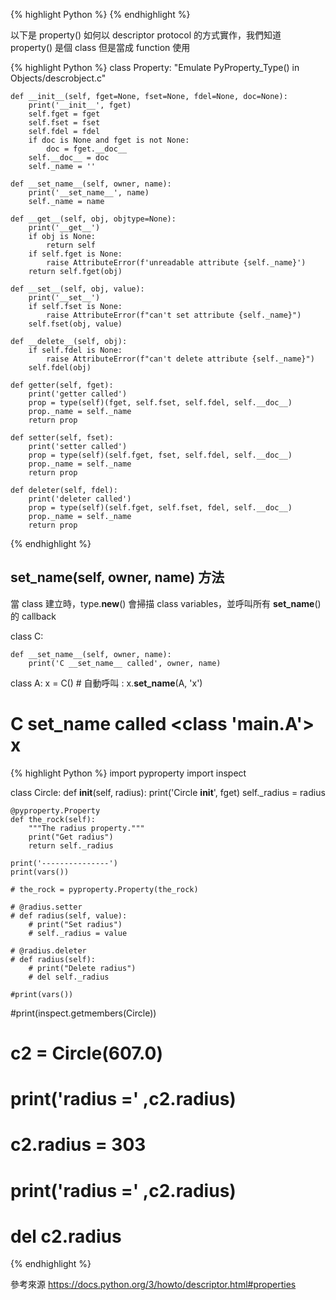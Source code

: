 {% highlight Python %}
{% endhighlight %} 

以下是 property() 如何以 descriptor protocol 的方式實作，我們知道 property() 是個 class 但是當成 function 使用

{% highlight Python %}
class Property:
    "Emulate PyProperty_Type() in Objects/descrobject.c"

    def __init__(self, fget=None, fset=None, fdel=None, doc=None):
        print('__init__', fget)
        self.fget = fget
        self.fset = fset
        self.fdel = fdel
        if doc is None and fget is not None:
            doc = fget.__doc__
        self.__doc__ = doc
        self._name = ''

    def __set_name__(self, owner, name):
        print('__set_name__', name)
        self._name = name

    def __get__(self, obj, objtype=None):
        print('__get__')
        if obj is None:
            return self
        if self.fget is None:
            raise AttributeError(f'unreadable attribute {self._name}')
        return self.fget(obj)

    def __set__(self, obj, value):
        print('__set__')
        if self.fset is None:
            raise AttributeError(f"can't set attribute {self._name}")
        self.fset(obj, value)

    def __delete__(self, obj):
        if self.fdel is None:
            raise AttributeError(f"can't delete attribute {self._name}")
        self.fdel(obj)
    
    def getter(self, fget):
        print('getter called')
        prop = type(self)(fget, self.fset, self.fdel, self.__doc__)
        prop._name = self._name
        return prop

    def setter(self, fset):
        print('setter called')
        prop = type(self)(self.fget, fset, self.fdel, self.__doc__)
        prop._name = self._name
        return prop

    def deleter(self, fdel):
        print('deleter called')
        prop = type(self)(self.fget, self.fset, fdel, self.__doc__)
        prop._name = self._name
        return prop
{% endhighlight %} 

## __set_name__(self, owner, name) 方法
當 class 建立時，type.__new__() 會掃描 class variables，並呼叫所有 __set_name__() 的 callback

class C:
    
    def __set_name__(self, owner, name):
        print('C __set_name__ called', owner, name)

class A:
    x = C() # 自動呼叫 : x.__set_name__(A, 'x')
  
# C __set_name__ called <class '__main__.A'> x

{% highlight Python %}
import pyproperty
import inspect

class Circle:
    def __init__(self, radius):
        print('Circle __init__', fget)
        self._radius = radius

    @pyproperty.Property
    def the_rock(self):
        """The radius property."""
        print("Get radius")
        return self._radius
  
    print('---------------')
    print(vars())
    
    # the_rock = pyproperty.Property(the_rock)
    
    # @radius.setter
    # def radius(self, value):
        # print("Set radius")
        # self._radius = value

    # @radius.deleter
    # def radius(self):
        # print("Delete radius")
        # del self._radius
    
    #print(vars()) 
    
#print(inspect.getmembers(Circle))
   
# c2 = Circle(607.0)
# print('radius =' ,c2.radius)
# c2.radius = 303
# print('radius =' ,c2.radius)
# del c2.radius
{% endhighlight %} 

參考來源
https://docs.python.org/3/howto/descriptor.html#properties
